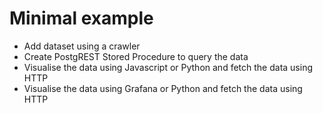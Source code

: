# Minimal example
- Add dataset using a crawler
- Create PostgREST Stored Procedure to query the data
- Visualise the data using Javascript or Python and fetch the data using HTTP
- Visualise the data using Grafana or Python and fetch the data using HTTP
